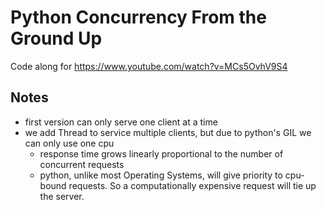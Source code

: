 # Python Concurrency From the Ground Up

Code along for https://www.youtube.com/watch?v=MCs5OvhV9S4

## Notes

* first version can only serve one client at a time
* we add Thread to service multiple clients, but due to python's GIL we can only use one cpu
  * response time grows linearly proportional to the number of concurrent requests
  * python, unlike most Operating Systems, will give priority to cpu-bound requests. So a computationally expensive request will tie up the server.

